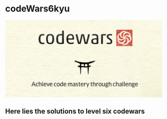 # codeWars6kyu

![codewars image](image/codewarsImg.png)

## Here lies the solutions to level six codewars
